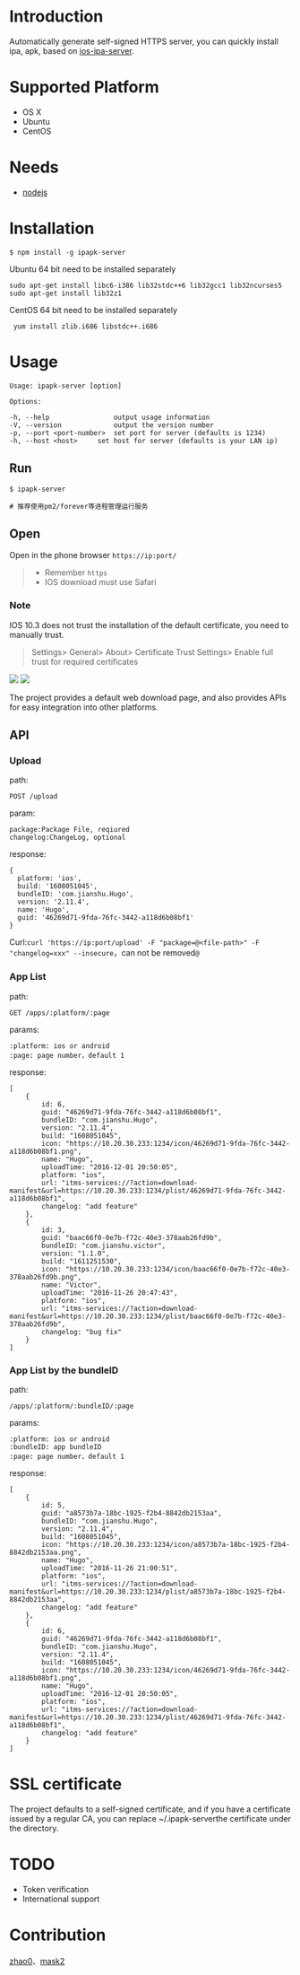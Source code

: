 # Introduction
Automatically generate self-signed HTTPS server, you can quickly install ipa, apk, based on [ios-ipa-server](https://github.com/bumaociyuan/ios-ipa-server).

# Supported Platform
* OS X
* Ubuntu
* CentOS

# Needs
* [nodejs](https://nodejs.org/)

# Installation
```
$ npm install -g ipapk-server
```
Ubuntu 64 bit need to be installed separately

```
sudo apt-get install libc6-i386 lib32stdc++6 lib32gcc1 lib32ncurses5
sudo apt-get install lib32z1
```

CentOS 64 bit need to be installed separately

```
 yum install zlib.i686 libstdc++.i686
```

# Usage
```
Usage: ipapk-server [option]

Options:

-h, --help                output usage information
-V, --version             output the version number
-p, --port <port-number>  set port for server (defaults is 1234)
-h, --host <host>     set host for server (defaults is your LAN ip)
```

## Run
```
$ ipapk-server

# 推荐使用pm2/forever等进程管理运行服务
```

## Open
Open in the phone browser `https://ip:port/`
> - Remember `https`
> - IOS download must use Safari
### Note
IOS 10.3 does not trust the installation of the default certificate, you need to manually trust.
> Settings> General> About> Certificate Trust Settings> Enable full trust for required certificates

![](ss1.jpeg)
![](ss2.jpeg)

The project provides a default web download page, and also provides APIs for easy integration into other platforms.

## API
### Upload
path:

```
POST /upload
```

param:

```
package:Package File, reqiured
changelog:ChangeLog, optional
```
response:

```
{
  platform: 'ios',
  build: '1608051045',
  bundleID: 'com.jianshu.Hugo',
  version: '2.11.4',
  name: 'Hugo',
  guid: '46269d71-9fda-76fc-3442-a118d6b08bf1'
}
```
Curl:`curl 'https://ip:port/upload' -F "package=@<file-path>" -F "changelog=xxx" --insecure`，can not be removed`@`

### App List
path:

```
GET /apps/:platform/:page
```
params:

```
:platform: ios or android
:page: page number，default 1
```
response:

```
[
	{
		id: 6,
		guid: "46269d71-9fda-76fc-3442-a118d6b08bf1",
		bundleID: "com.jianshu.Hugo",
		version: "2.11.4",
		build: "1608051045",
		icon: "https://10.20.30.233:1234/icon/46269d71-9fda-76fc-3442-a118d6b08bf1.png",
		name: "Hugo",
		uploadTime: "2016-12-01 20:50:05",
		platform: "ios",
		url: "itms-services://?action=download-manifest&url=https://10.20.30.233:1234/plist/46269d71-9fda-76fc-3442-a118d6b08bf1",
		changelog: "add feature"
	},
	{
		id: 3,
		guid: "baac66f0-0e7b-f72c-40e3-378aab26fd9b",
		bundleID: "com.jianshu.victor",
		version: "1.1.0",
		build: "1611251530",
		icon: "https://10.20.30.233:1234/icon/baac66f0-0e7b-f72c-40e3-378aab26fd9b.png",
		name: "Victor",
		uploadTime: "2016-11-26 20:47:43",
		platform: "ios",
		url: "itms-services://?action=download-manifest&url=https://10.20.30.233:1234/plist/baac66f0-0e7b-f72c-40e3-378aab26fd9b",
		changelog: "bug fix"
	}
]
```
### App List by the bundleID
path:

```
/apps/:platform/:bundleID/:page
```
params:

```
:platform: ios or android
:bundleID: app bundleID
:page: page number，default 1
```
response:

```
[
	{
		id: 5,
		guid: "a8573b7a-18bc-1925-f2b4-8842db2153aa",
		bundleID: "com.jianshu.Hugo",
		version: "2.11.4",
		build: "1608051045",
		icon: "https://10.20.30.233:1234/icon/a8573b7a-18bc-1925-f2b4-8842db2153aa.png",
		name: "Hugo",
		uploadTime: "2016-11-26 21:00:51",
		platform: "ios",
		url: "itms-services://?action=download-manifest&url=https://10.20.30.233:1234/plist/a8573b7a-18bc-1925-f2b4-8842db2153aa",
		changelog: "add feature"
	},
	{
		id: 6,
		guid: "46269d71-9fda-76fc-3442-a118d6b08bf1",
		bundleID: "com.jianshu.Hugo",
		version: "2.11.4",
		build: "1608051045",
		icon: "https://10.20.30.233:1234/icon/46269d71-9fda-76fc-3442-a118d6b08bf1.png",
		name: "Hugo",
		uploadTime: "2016-12-01 20:50:05",
		platform: "ios",
		url: "itms-services://?action=download-manifest&url=https://10.20.30.233:1234/plist/46269d71-9fda-76fc-3442-a118d6b08bf1",
		changelog: "add feature"
	}
]
```
# SSL certificate
The project defaults to a self-signed certificate, and if you have a certificate issued by a regular CA, you can replace ~/.ipapk-serverthe certificate under the directory.


# TODO
- Token verification
- International support

# Contribution
[zhao0](https://github.com/zhao0)、[mask2](https://github.com/mask2)
